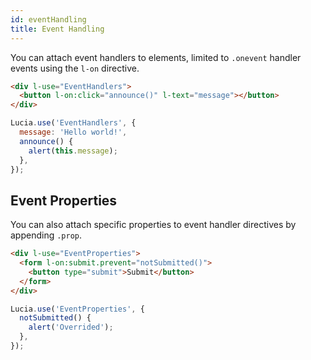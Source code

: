 ```yaml
---
id: eventHandling
title: Event Handling
---
```


You can attach event handlers to elements, limited to `.onevent` handler events using the `l-on` directive.

```html
<div l-use="EventHandlers">
  <button l-on:click="announce()" l-text="message"></button>
</div>
```

```javascript
Lucia.use('EventHandlers', {
  message: 'Hello world!',
  announce() {
    alert(this.message);
  },
});
```

## Event Properties

You can also attach specific properties to event handler directives by appending `.prop`.

```html
<div l-use="EventProperties">
  <form l-on:submit.prevent="notSubmitted()">
    <button type="submit">Submit</button>
  </form>
</div>
```

```javascript
Lucia.use('EventProperties', {
  notSubmitted() {
    alert('Overrided');
  },
});
```
